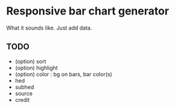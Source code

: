 Responsive bar chart generator
=============================

What it sounds like. Just add data.

## TODO 
* (option) sort
* (option) highlight
* (option) color : bg on bars, bar color(s)
* hed
* subhed
* source
* credit

